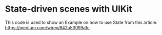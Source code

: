 # State-driven scenes with UIKit
This code is used to show an Example on how to use State from this article:
https://medium.com/wirex/642a53099a1c
